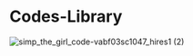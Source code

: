 # Codes-Library

![simp_the_girl_code-vabf03sc1047_hires1 (2)](https://user-images.githubusercontent.com/65845230/129858958-87d64ca0-c5e8-408c-9a5f-3079f8796c11.jpg)

